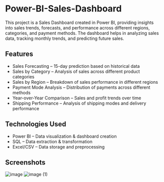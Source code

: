 # Power-BI-Sales-Dashboard
This project is a Sales Dashboard created in Power BI, providing insights into sales trends, forecasts, and performance across different regions, categories, and payment methods. The dashboard helps in analyzing sales data, tracking monthly trends, and predicting future sales.

## Features
- Sales Forecasting – 15-day prediction based on historical data
- Sales by Category – Analysis of sales across different product categories
- Sales by Region – Breakdown of sales performance in different regions
- Payment Mode Analysis – Distribution of payments across different methods
- Year-over-Year Comparison – Sales and profit trends over time
- Shipping Performance – Analysis of shipping modes and delivery performance



## Technologies Used
- Power BI – Data visualization & dashboard creation
- SQL – Data extraction & transformation
- Excel/CSV – Data storage and preprocessing



## Screenshots
![image](https://github.com/user-attachments/assets/33a95e72-70d2-487e-b50e-9c84db1e32a0)
![image (1)](https://github.com/user-attachments/assets/a9f48b64-d016-4de4-bece-443c50470c38)



